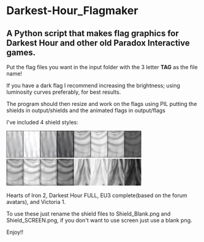 # Darkest-Hour_Flagmaker
## A Python script that makes flag graphics for Darkest Hour and other old Paradox Interactive games.

Put the flag files you want in the input folder with the 3 letter **TAG** as the file name!

If you have a dark flag I recommend increasing the brightness; using luminosity curves preferably, for best results.

The program should then resize and work on the flags using PIL putting the shields in output/shields and the animated flags in output/flags

I've included 4 shield styles:

![](Shield_Blank.png "Hearts of Iron 2")![](Shield_BlankDH.png "Darkest Hour FULL")
![](Shield_BlankEU.png "EU3 complete(based on the forum avatars)")![](Shield_Blankvc.png "Victoria 1")

Hearts of Iron 2, Darkest Hour FULL, EU3 complete(based on the forum avatars), and Victoria 1.

To use these just rename the shield files to Shield_Blank.png and Shield_SCREEN.png, if you don't want to use screen just use a blank png.

Enjoy!!
